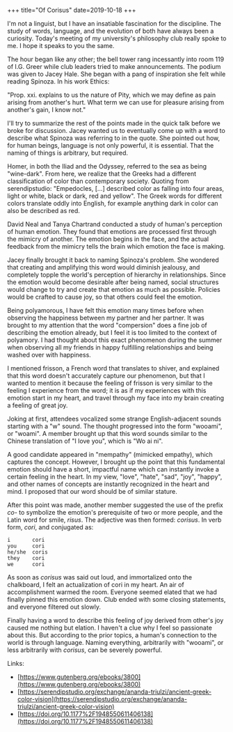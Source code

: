 ﻿+++
title="Of Corisus"
date=2019-10-18
+++

I'm not a linguist, but I have an insatiable fascination for the discipline. The study of words, language, and the evolution of both have always been a curiosity. Today's meeting of my university's philosophy club really spoke to me. I hope it speaks to you the same.

The hour began like any other; the bell tower rang incessantly into room 119 of I.G. Greer while club leaders tried to make announcements. The podium was given to Jacey Hale. She began with a pang of inspiration she felt while reading Spinoza. In his work Ethics:

"Prop. xxi. explains to us the nature of Pity, which we may define as pain arising from another's hurt. What term we can use for pleasure arising from another's gain, I know not."

I'll try to summarize the rest of the points made in the quick talk before we broke for discussion. Jacey wanted us to eventually come up with a word to describe what Spinoza was referring to in the quote. She pointed out how, for human beings, language is not only powerful, it is essential. That the naming of things is arbitrary, but required.

Homer, in both the Iliad and the Odyssey, referred to the sea as being "wine-dark". From here, we realize that the Greeks had a different classification of color than contemporary society. Quoting from serendipstudio: "Empedocles, [...] described color as falling into four areas, light or white, black or dark, red and yellow". The Greek words for different colors translate oddly into English, for example anything dark in color can also be described as red.

David Neal and Tanya Chartrand conducted a study of human's perception of human emotion. They found that emotions are processed first through the mimicry of another. The emotion begins in the face, and the actual feedback from the mimicry tells the brain which emotion the face is making.

Jacey finally brought it back to naming Spinoza's problem. She wondered that creating and amplifying this word would diminish jealousy, and completely topple the world's perception of hierarchy in relationships. Since the emotion would become desirable after being named, social structures would change to try and create that emotion as much as possible. Policies would be crafted to cause joy, so that others could feel the emotion.

Being polyamorous, I have felt this emotion many times before when observing the happiness between my partner and her partner. It was brought to my attention that the word "compersion" does a fine job of describing the emotion already, but I feel it is too limited to the context of polyamory. I had thought about this exact phenomenon during the summer when observing all my friends in happy fulfilling relationships and being washed over with happiness.

I mentioned frisson, a French word that translates to shiver, and explained that this word doesn't accurately capture our phenomenon, but that I wanted to mention it because the feeling of frisson is very similar to the feeling I experience from the word; it is as if my experiences with this emotion start in my heart, and travel through my face into my brain creating a feeling of great joy.

Joking at first, attendees vocalized some strange English-adjacent sounds starting with a "w" sound. The thought progressed into the form "wooami", or "woami". A member brought up that this word sounds similar to the Chinese translation of "I love you", which is "Wo ai ni".

A good candidate appeared in "mempathy" (mimicked empathy), which captures the concept. However, I brought up the point that this fundamental emotion should have a short, impactful name which can instantly invoke a certain feeling in the heart. In my view, "love", "hate", "sad", "joy", "happy", and other names of concepts are instantly recognized in the heart and mind. I proposed that our word should be of similar stature.

After this point was made, another member suggested the use of the prefix *co-* to symbolize the emotion's prerequisite of two or more people, and the Latin word for smile, *risus*. The adjective was then formed: *corisus*. In verb form, *cori*, and conjugated as:

```
i       cori
you     cori
he/she  coris
they    cori
we      cori
```

As soon as *corisus* was said out loud, and immortalized onto the chalkboard, I felt an actualization of cori in my heart. An air of accomplishment warmed the room. Everyone seemed elated that we had finally pinned this emotion down. Club ended with some closing statements, and everyone filtered out slowly.

Finally having a word to describe this feeling of joy derived from other's joy caused me nothing but elation. I haven't a clue why I feel so passionate about this. But according to the prior topics, a human's connection to the world is through language. Naming everything, arbitrarily with "wooami", or less arbitrarily with *corisus*, can be severely powerful. 

Links:
* [https://www.gutenberg.org/ebooks/3800](https://www.gutenberg.org/ebooks/3800)
* [https://serendipstudio.org/exchange/ananda-triulzi/ancient-greek-color-vision](https://serendipstudio.org/exchange/ananda-triulzi/ancient-greek-color-vision)
* [https://doi.org/10.1177%2F1948550611406138](https://doi.org/10.1177%2F1948550611406138)

